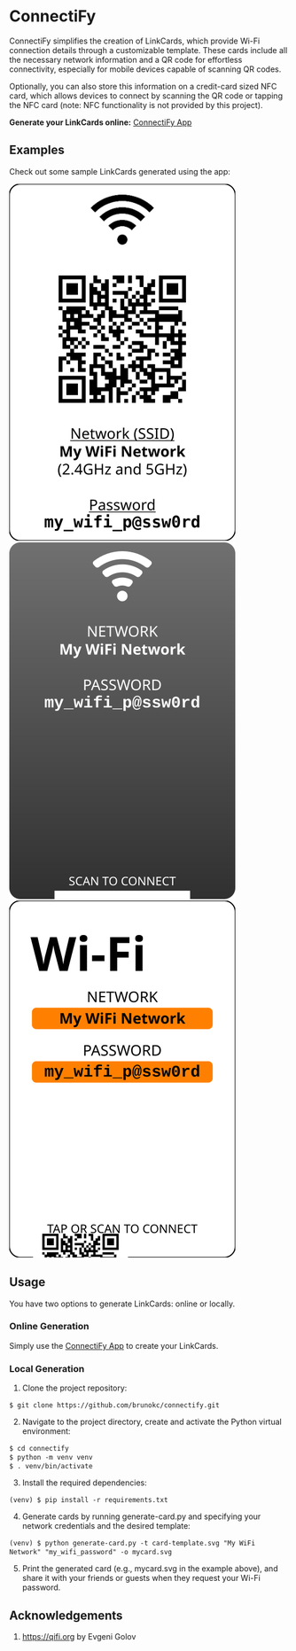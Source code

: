 # ConnectiFy

ConnectiFy simplifies the creation of LinkCards, which provide Wi-Fi connection
details through a customizable template. These cards include all the necessary
network information and a QR code for effortless connectivity, especially for
mobile devices capable of scanning QR codes.

Optionally, you can also store this information on a credit-card sized NFC card,
which allows devices to connect by scanning the QR code or tapping the NFC card
(note: NFC functionality is not provided by this project).

**Generate your LinkCards online:** [ConnectiFy App](https://brunokc.github.io/connectify)

## Examples

Check out some sample LinkCards generated using the app:

![Card 1](./images/card.svg)
![Card 2](./images/card2-black.svg)
![Card 3](./images/card3.svg)

## Usage

You have two options to generate LinkCards: online or locally.

### Online Generation

Simply use the [ConnectiFy App](https://brunokc.github.io/connectify) to create
your LinkCards.

### Local Generation

1. Clone the project repository:

```shell
$ git clone https://github.com/brunokc/connectify.git
```

2. Navigate to the project directory, create and activate the Python virtual environment:

```shell
$ cd connectify
$ python -m venv venv
$ . venv/bin/activate
```

3. Install the required dependencies:

```shell
(venv) $ pip install -r requirements.txt
```

4. Generate cards by running generate-card.py and specifying your network credentials
and the desired template:

```shell
(venv) $ python generate-card.py -t card-template.svg "My WiFi Network" "my_wifi_password" -o mycard.svg
```

5. Print the generated card (e.g., mycard.svg in the example above), and share it
with your friends or guests when they request your Wi-Fi password.

## Acknowledgements

1. https://qifi.org by Evgeni Golov
